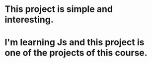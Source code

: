 # This project is simple and interesting.
# I'm learning Js and this project is one of the projects of this course.
